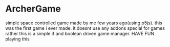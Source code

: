 # ArcherGame
simple space controlled game made by me few years ago(using p5js).
this was the first game i ever made.
it doesnt use any addons special for games rather this is a simple if and boolean driven game manager.
HAVE FUN playing this
